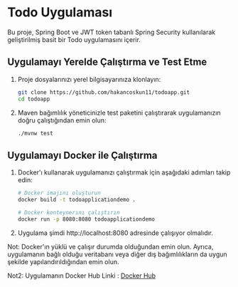 # Todo Uygulaması

Bu proje, Spring Boot ve JWT token tabanlı Spring Security kullanılarak geliştirilmiş basit bir Todo uygulamasını içerir.

## Uygulamayı Yerelde Çalıştırma ve Test Etme

1. Proje dosyalarınızı yerel bilgisayarınıza klonlayın:

    ```bash
    git clone https://github.com/hakancoskun11/todoapp.git
    cd todoapp
    ```

2. Maven bağımlılık yöneticinizle test paketini çalıştırarak uygulamanızın doğru çalıştığından emin olun:

    ```bash
    ./mvnw test


## Uygulamayı Docker ile Çalıştırma

1. Docker'ı kullanarak uygulamanızı çalıştırmak için aşağıdaki adımları takip edin:

    ```bash
    # Docker imajını oluşturun
    docker build -t todoapplicationdemo .

    # Docker konteynerını çalıştırın
    docker run -p 8080:8080 todoapplicationdemo
    ```

2. Uygulama şimdi http://localhost:8080 adresinde çalışıyor olmalıdır.

Not: Docker'ın yüklü ve çalışır durumda olduğundan emin olun. Ayrıca, uygulamanın bağlı olduğu veritabanı veya diğer dış bağımlılıkların da uygun şekilde yapılandırıldığından emin olun.

Not2: Uygulamanın Docker Hub Linki :
[Docker Hub](https://hub.docker.com/repository/docker/hakancoskun11/todoapp/general)
